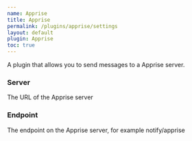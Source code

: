 ```yaml
---
name: Apprise
title: Apprise
permalink: /plugins/apprise/settings
layout: default
plugin: Apprise
toc: true
---
```


A plugin that allows you to send messages to a Apprise server.

### Server
The URL of the Apprise server

### Endpoint
The endpoint on the Apprise server, for example notify/apprise